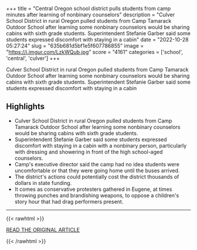 +++
title = "Central Oregon school district pulls students from camp minutes after learning of nonbinary counselors"
description = "Culver School District in rural Oregon pulled students from Camp Tamarack Outdoor School after learning some nonbinary counselors would be sharing cabins with sixth grade students. Superintendent Stefanie Garber said some students expressed discomfort with staying in a cabin"
date = "2022-10-28 05:27:24"
slug = "635b681d5bf1e5f607786855"
image = "https://i.imgur.com/LzkWQub.jpg"
score = "4161"
categories = ['school', 'central', 'culver']
+++

Culver School District in rural Oregon pulled students from Camp Tamarack Outdoor School after learning some nonbinary counselors would be sharing cabins with sixth grade students. Superintendent Stefanie Garber said some students expressed discomfort with staying in a cabin

## Highlights

- Culver School District in rural Oregon pulled students from Camp Tamarack Outdoor School after learning some nonbinary counselors would be sharing cabins with sixth grade students.
- Superintendent Stefanie Garber said some students expressed discomfort with staying in a cabin with a nonbinary person, particularly with dressing and showering in front of the high school-aged counselors.
- Camp's executive director said the camp had no idea students were uncomfortable or that they were going home until the buses arrived.
- The district's actions could potentially cost the district thousands of dollars in state funding.
- It comes as conservative protesters gathered in Eugene, at times throwing punches and brandishing weapons, to oppose a children's story hour that had drag performers present.

---

{{< rawhtml >}}
  <p class="article-category">
    <a target="_blank" href="https://www.opb.org/article/2022/10/24/oregon-outdoor-school-nonbinary-counselors-camp-tamarack-culver-schools/">READ THE ORIGINAL ARTICLE</a>
  </p>
{{< /rawhtml >}}
